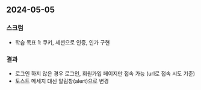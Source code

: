 ## 2024-05-05

### 스크럼
- 학습 목표 1: 쿠키, 세션으로 인증, 인가 구현

### 결과
- 로그인 하지 않은 경우 로그인, 회원가입 페이지만 접속 가능 (url로 접속 시도 기준)
- 토스트 메세지 대신 알림창(alert)으로 변경
